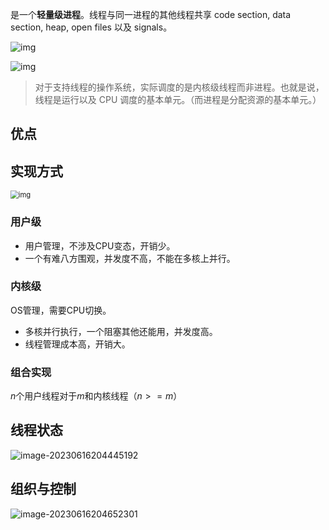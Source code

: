 是一个**轻量级进程**。线程与同一进程的其他线程共享 code section, data section, heap, open files 以及 signals。

![img](https://pic-1257412153.cos.ap-nanjing.myqcloud.com/images/2023/06/16/2022-12-08-17-49-13-3e3b20.png)



![img](https://pic-1257412153.cos.ap-nanjing.myqcloud.com/images/2023/06/16/2022-12-08-17-49-36-a90c76.png)

> 对于支持线程的操作系统，实际调度的是内核级线程而非进程。也就是说，线程是运行以及 CPU 调度的基本单元。（而进程是分配资源的基本单元。）

## 优点





## 实现方式



<img src="https://pic-1257412153.cos.ap-nanjing.myqcloud.com/images/2023/06/16/2022-12-08-17-54-35-dfbed3.png" alt="img" style="zoom:80%;" />

### 用户级

- 用户管理，不涉及CPU变态，开销少。
- 一个有难八方围观，并发度不高，不能在多核上并行。

### 内核级

OS管理，需要CPU切换。

- 多核并行执行，一个阻塞其他还能用，并发度高。
- 线程管理成本高，开销大。

### 组合实现

$n$个用户线程对于$m$和内核线程（$n>=m$）

## 线程状态



![image-20230616204445192](https://pic-1257412153.cos.ap-nanjing.myqcloud.com/images/2023/06/16/image-20230616204445192-38d3db.png)

## 组织与控制

![image-20230616204652301](https://pic-1257412153.cos.ap-nanjing.myqcloud.com/images/2023/06/16/image-20230616204652301-18e48c.png)